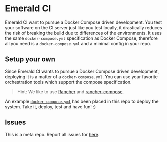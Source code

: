 Emerald CI
==========

Emerald CI want to pursue a Docker Compose driven development. You test your
software on the CI server just like you test locally, it drastically reduces
the risk of breaking the build due to differences of the environments. It uses
the same `docker-compose.yml` specification as Docker Compose, therefore all
you need is a `docker-compose.yml` and a minimal config in your repo.

Setup your own
--------------

Since Emerald CI wants to pursue a Docker Compose driven development, deploying
it is a matter of a `docker-compose.yml`. You can use your favorite
orchestration tools which support the compose specification.

> Hint: We like to use [Rancher](http://rancher.com/) and
> [rancher-compose](https://github.com/rancher/rancher-compose).

An example
[`docker-compose.yml`](https://github.com/emerald-ci/Emerald-CI/blob/master/docker-compose.yml)
has been placed in this repo to deploy the system. Take it, deploy, test and
have fun! :)

Issues
------

This is a meta repo. Report all issues for
[here](https://github.com/emerald-ci/Emerald-CI/issues).
